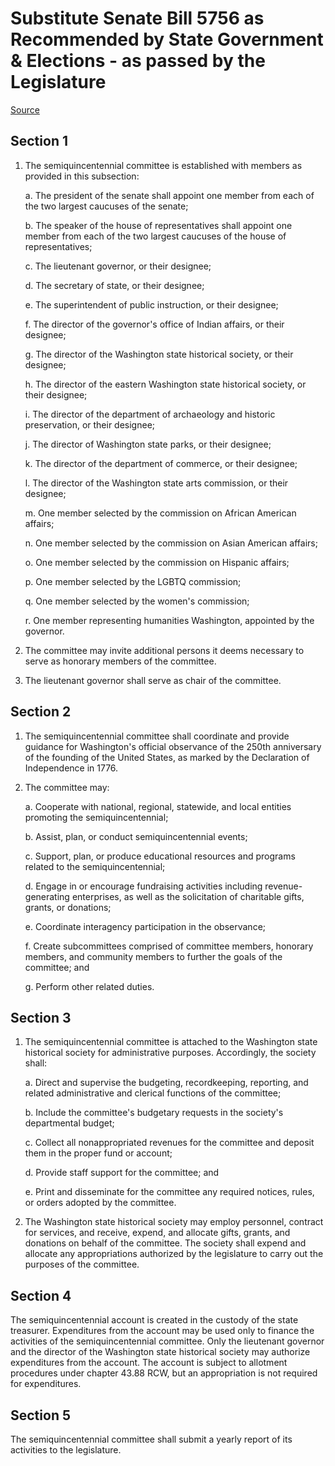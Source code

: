 # Substitute Senate Bill 5756 as Recommended by State Government & Elections - as passed by the Legislature

[Source](http://lawfilesext.leg.wa.gov/biennium/2021-22/Pdf/Bills/Senate%20Passed%20Legislature/5756-S.PL.pdf)
## Section 1
1. The semiquincentennial committee is established with members as provided in this subsection:

    a. The president of the senate shall appoint one member from each of the two largest caucuses of the senate;

    b. The speaker of the house of representatives shall appoint one member from each of the two largest caucuses of the house of representatives;

    c. The lieutenant governor, or their designee;

    d. The secretary of state, or their designee;

    e. The superintendent of public instruction, or their designee;

    f. The director of the governor's office of Indian affairs, or their designee;

    g. The director of the Washington state historical society, or their designee;

    h. The director of the eastern Washington state historical society, or their designee;

    i. The director of the department of archaeology and historic preservation, or their designee;

    j. The director of Washington state parks, or their designee;

    k. The director of the department of commerce, or their designee;

    l. The director of the Washington state arts commission, or their designee;

    m. One member selected by the commission on African American affairs;

    n. One member selected by the commission on Asian American affairs;

    o. One member selected by the commission on Hispanic affairs;

    p. One member selected by the LGBTQ commission;

    q. One member selected by the women's commission;

    r. One member representing humanities Washington, appointed by the governor.

2. The committee may invite additional persons it deems necessary to serve as honorary members of the committee.

3. The lieutenant governor shall serve as chair of the committee.


## Section 2
1. The semiquincentennial committee shall coordinate and provide guidance for Washington's official observance of the 250th anniversary of the founding of the United States, as marked by the Declaration of Independence in 1776.

2. The committee may:

    a. Cooperate with national, regional, statewide, and local entities promoting the semiquincentennial;

    b. Assist, plan, or conduct semiquincentennial events;

    c. Support, plan, or produce educational resources and programs related to the semiquincentennial;

    d. Engage in or encourage fundraising activities including revenue-generating enterprises, as well as the solicitation of charitable gifts, grants, or donations;

    e. Coordinate interagency participation in the observance;

    f. Create subcommittees comprised of committee members, honorary members, and community members to further the goals of the committee; and

    g. Perform other related duties.


## Section 3
1. The semiquincentennial committee is attached to the Washington state historical society for administrative purposes. Accordingly, the society shall:

    a. Direct and supervise the budgeting, recordkeeping, reporting, and related administrative and clerical functions of the committee;

    b. Include the committee's budgetary requests in the society's departmental budget;

    c. Collect all nonappropriated revenues for the committee and deposit them in the proper fund or account;

    d. Provide staff support for the committee; and

    e. Print and disseminate for the committee any required notices, rules, or orders adopted by the committee.

2. The Washington state historical society may employ personnel, contract for services, and receive, expend, and allocate gifts, grants, and donations on behalf of the committee. The society shall expend and allocate any appropriations authorized by the legislature to carry out the purposes of the committee.


## Section 4
The semiquincentennial account is created in the custody of the state treasurer. Expenditures from the account may be used only to finance the activities of the semiquincentennial committee. Only the lieutenant governor and the director of the Washington state historical society may authorize expenditures from the account. The account is subject to allotment procedures under chapter 43.88 RCW, but an appropriation is not required for expenditures.


## Section 5
The semiquincentennial committee shall submit a yearly report of its activities to the legislature.

